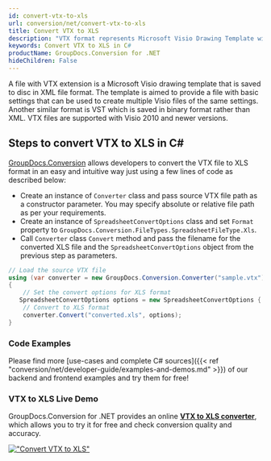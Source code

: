 ```yaml
---
id: convert-vtx-to-xls
url: conversion/net/convert-vtx-to-xls
title: Convert VTX to XLS
description: "VTX format represents Microsoft Visio Drawing Template with .vtx extension. Learn how to convert VTX to XLS file programmatically in C# language using GroupDocs.Conversion for .NET library."
keywords: Convert VTX to XLS in C#
productName: GroupDocs.Conversion for .NET
hideChildren: False
---
```


A file with VTX extension is a Microsoft Visio drawing template that is saved to disc in XML file format. The template is aimed to provide a file with basic settings that can be used to create multiple Visio files of the same settings. Another similar format is VST which is saved in binary format rather than XML. VTX files are supported with Visio 2010 and newer versions.

## Steps to convert VTX to XLS in C#

[GroupDocs.Conversion](https://products.groupdocs.com/conversion/net) allows developers to convert the VTX file to XLS format in an easy and intuitive way just using a few lines of code as described below:

* Create an instance of `Converter` class and pass source VTX file path as a constructor parameter. You may specify absolute or relative file path as per your requirements. 
* Create an instance of `SpreadsheetConvertOptions` class and set `Format` property to `GroupDocs.Conversion.FileTypes.SpreadsheetFileType.Xls`.
* Call `Converter` class `Convert` method and pass the filename for the converted XLS file and the `SpreadsheetConvertOptions` object from the previous step as parameters.

```csharp
// Load the source VTX file
using (var converter = new GroupDocs.Conversion.Converter("sample.vtx"))
{
    // Set the convert options for XLS format
   SpreadsheetConvertOptions options = new SpreadsheetConvertOptions { Format = GroupDocs.Conversion.FileTypes.SpreadsheetFileType.Xls };
    // Convert to XLS format
    converter.Convert("converted.xls", options);
}
```

### Code Examples

Please find more [use-cases and complete C# sources]({{< ref "conversion/net/developer-guide/examples-and-demos.md" >}}) of our backend and frontend examples and try them for free!

### VTX to XLS Live Demo

GroupDocs.Conversion for .NET provides an online [**VTX to XLS converter**](https://products.groupdocs.app/conversion/vtx-to-xls), which allows you to try it for free and check conversion quality and accuracy.

[!["Convert VTX to XLS"](conversion/net/images/convert-to-xls/convert-vtx-to-xls.png)](https://products.groupdocs.app/conversion/vtx-to-xls)